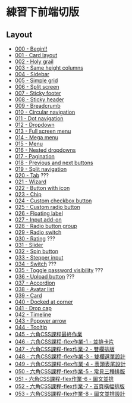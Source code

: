 # 練習下前端切版

## Layout

- [000 - Begin!!](https://dopamine908.github.io/FrontLayoutPractice/html/000-030/000.html)
- [001 - Card layout](https://dopamine908.github.io/FrontLayoutPractice/html/000-030/001.html)
- [002 - Holy grail](https://dopamine908.github.io/FrontLayoutPractice/html/000-030/002.html)
- [003 - Same height columns](https://dopamine908.github.io/FrontLayoutPractice/html/000-030/003.html)
- [004 - Sidebar](https://dopamine908.github.io/FrontLayoutPractice/html/000-030/004.html)
- [005 - Simple grid](https://dopamine908.github.io/FrontLayoutPractice/html/000-030/005.html)
- [006 - Split screen](https://dopamine908.github.io/FrontLayoutPractice/html/000-030/006.html)
- [007 - Sticky footer](https://dopamine908.github.io/FrontLayoutPractice/html/000-030/007.html)
- [008 - Sticky header](https://dopamine908.github.io/FrontLayoutPractice/html/000-030/008.html)
- [009 - Breadcrumb](https://dopamine908.github.io/FrontLayoutPractice/html/000-030/009.html)
- [010 - Circular navigation](https://dopamine908.github.io/FrontLayoutPractice/html/000-030/010.html)
- [011 - Dot navigation](https://dopamine908.github.io/FrontLayoutPractice/html/000-030/011.html)
- [012 - Dropdown](https://dopamine908.github.io/FrontLayoutPractice/html/000-030/012.html)
- [013 - Full screen menu](https://dopamine908.github.io/FrontLayoutPractice/html/000-030/013.html)
- [014 - Mega menu](https://dopamine908.github.io/FrontLayoutPractice/html/000-030/014.html)
- [015 - Menu](https://dopamine908.github.io/FrontLayoutPractice/html/000-030/015.html)
- [016 - Nested dropdowns](https://dopamine908.github.io/FrontLayoutPractice/html/000-030/016.html)
- [017 - Pagination](https://dopamine908.github.io/FrontLayoutPractice/html/000-030/017.html)
- [018 - Previous and next buttons](https://dopamine908.github.io/FrontLayoutPractice/html/000-030/018.html)
- [019 - Split navigation](https://dopamine908.github.io/FrontLayoutPractice/html/000-030/019.html)
- [020 - Tab](https://dopamine908.github.io/FrontLayoutPractice/html/000-030/020.html) ???
- [021 - Wizard](https://dopamine908.github.io/FrontLayoutPractice/html/000-030/021.html)
- [022 - Button with icon](https://dopamine908.github.io/FrontLayoutPractice/html/000-030/022.html) 
- [023 - Chip](https://dopamine908.github.io/FrontLayoutPractice/html/000-030/023.html) 
- [024 - Custom checkbox button](https://dopamine908.github.io/FrontLayoutPractice/html/000-030/024.html)
- [025 - Custom radio button](https://dopamine908.github.io/FrontLayoutPractice/html/000-030/025.html)
- [026 - Floating label](https://dopamine908.github.io/FrontLayoutPractice/html/000-030/026.html)
- [027 - Input add-on](https://dopamine908.github.io/FrontLayoutPractice/html/000-030/027.html)
- [028 - Radio button group](https://dopamine908.github.io/FrontLayoutPractice/html/000-030/028.html)
- [029 - Radio switch](https://dopamine908.github.io/FrontLayoutPractice/html/000-030/029.html)
- [030 - Rating](https://dopamine908.github.io/FrontLayoutPractice/html/000-030/030.html) ???
- [031 - Slider](https://dopamine908.github.io/FrontLayoutPractice/html/031-060/031.html) 
- [032 - Spin button](https://dopamine908.github.io/FrontLayoutPractice/html/031-060/032.html) 
- [033 - Stepper input](https://dopamine908.github.io/FrontLayoutPractice/html/031-060/033.html) 
- [034 - Switch](https://dopamine908.github.io/FrontLayoutPractice/html/031-060/034.html) ???
- [035 - Toggle password visibility](https://dopamine908.github.io/FrontLayoutPractice/html/031-060/035.html) ???
- [036 - Upload button](https://dopamine908.github.io/FrontLayoutPractice/html/031-060/036.html) ???
- [037 - Accordion](https://dopamine908.github.io/FrontLayoutPractice/html/031-060/037.html)
- [038 - Avatar list](https://dopamine908.github.io/FrontLayoutPractice/html/031-060/038.html)
- [039 - Card](https://dopamine908.github.io/FrontLayoutPractice/html/031-060/039.html)
- [040 - Docked at corner](https://dopamine908.github.io/FrontLayoutPractice/html/031-060/040.html)
- [041 - Drop cap](https://dopamine908.github.io/FrontLayoutPractice/html/031-060/041.html)
- [042 - Timeline](https://dopamine908.github.io/FrontLayoutPractice/html/031-060/042.html)
- [043 - Popover arrow](https://dopamine908.github.io/FrontLayoutPractice/html/031-060/043.html)
- [044 - Tooltip](https://dopamine908.github.io/FrontLayoutPractice/html/031-060/044.html)
- [045 - 六角CSS課程最終作業](https://dopamine908.github.io/FrontLayoutPractice/html/031-060/045.html)
- [046 - 六角CSS課程-flex作業-1 - 並排卡片](https://dopamine908.github.io/FrontLayoutPractice/html/031-060/046.html)
- [047 - 六角CSS課程-flex作業-2 - 雙欄排版](https://dopamine908.github.io/FrontLayoutPractice/html/031-060/047.html)
- [048 - 六角CSS課程-flex作業-3 - 雙欄選單設計](https://dopamine908.github.io/FrontLayoutPractice/html/031-060/048.html)
- [049 - 六角CSS課程-flex作業-4 - 表頭表尾設計](https://dopamine908.github.io/FrontLayoutPractice/html/031-060/049.html)
- [050 - 六角CSS課程-flex作業-5 - 常見三種排版](https://dopamine908.github.io/FrontLayoutPractice/html/031-060/050.html)
- [051 - 六角CSS課程-flex作業-6 - 圖文並排](https://dopamine908.github.io/FrontLayoutPractice/html/031-060/051.html)
- [052 - 六角CSS課程-flex作業-7 - 首頁橫幅排版](https://dopamine908.github.io/FrontLayoutPractice/html/031-060/052.html)
- [053 - 六角CSS課程-flex作業-8 - 圖文並排設計](https://dopamine908.github.io/FrontLayoutPractice/html/031-060/053.html)